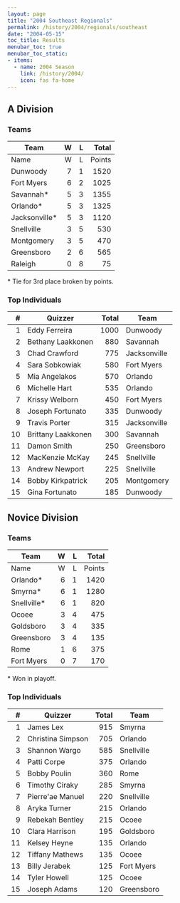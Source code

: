 ```yaml
---
layout: page
title: "2004 Southeast Regionals"
permalink: /history/2004/regionals/southeast
date: "2004-05-15"
toc_title: Results
menubar_toc: true
menubar_toc_static:
- items:
  - name: 2004 Season
    link: /history/2004/
    icon: fas fa-home
---
```


## A Division

### Teams

| Team          |    W |    L |  Total |
| ------------- | ---: | ---: | -----: |
| Name          |    W |    L | Points |
| Dunwoody      |    7 |    1 |   1520 |
| Fort Myers    |    6 |    2 |   1025 |
| Savannah*     |    5 |    3 |   1355 |
| Orlando*      |    5 |    3 |   1325 |
| Jacksonville* |    5 |    3 |   1120 |
| Snellville    |    3 |    5 |    530 |
| Montgomery    |    3 |    5 |    470 |
| Greensboro    |    2 |    6 |    565 |
| Raleigh       |    0 |    8 |     75 |

\* Tie for 3rd place broken by points.

### Top Individuals

|    # | Quizzer            | Total | Team         |
| ---: | ------------------ | ----: | ------------ |
|    1 | Eddy Ferreira      |  1000 | Dunwoody     |
|    2 | Bethany Laakkonen  |   880 | Savannah     |
|    3 | Chad Crawford      |   775 | Jacksonville |
|    4 | Sara Sobkowiak     |   580 | Fort Myers   |
|    5 | Mia Angelakos      |   570 | Orlando      |
|    6 | Michelle Hart      |   535 | Orlando      |
|    7 | Krissy Welborn     |   450 | Fort Myers   |
|    8 | Joseph Fortunato   |   335 | Dunwoody     |
|    9 | Travis Porter      |   315 | Jacksonville |
|   10 | Brittany Laakkonen |   300 | Savannah     |
|   11 | Damon Smith        |   250 | Greensboro   |
|   12 | MacKenzie McKay    |   245 | Snellville   |
|   13 | Andrew Newport     |   225 | Snellville   |
|   14 | Bobby Kirkpatrick  |   205 | Montgomery   |
|   15 | Gina Fortunato     |   185 | Dunwoody     |

## Novice Division

### Teams

| Team        |    W |    L |  Total |
| ----------- | ---: | ---: | -----: |
| Name        |    W |    L | Points |
| Orlando*    |    6 |    1 |   1420 |
| Smyrna*     |    6 |    1 |   1280 |
| Snellville* |    6 |    1 |    820 |
| Ocoee       |    3 |    4 |    475 |
| Goldsboro   |    3 |    4 |    335 |
| Greensboro  |    3 |    4 |    135 |
| Rome        |    1 |    6 |    375 |
| Fort Myers  |    0 |    7 |    170 |

\* Won in playoff.

### Top Individuals

|    # | Quizzer           | Total | Team       |
| ---: | ----------------- | ----: | ---------- |
|    1 | James Lex         |   915 | Smyrna     |
|    2 | Christina Simpson |   705 | Orlando    |
|    3 | Shannon Wargo     |   585 | Snellville |
|    4 | Patti Corpe       |   375 | Orlando    |
|    5 | Bobby Poulin      |   360 | Rome       |
|    6 | Timothy Ciraky    |   285 | Smyrna     |
|    7 | Pierre'ae Manuel  |   220 | Snellville |
|    8 | Aryka Turner      |   215 | Orlando    |
|    9 | Rebekah Bentley   |   215 | Ocoee      |
|   10 | Clara Harrison    |   195 | Goldsboro  |
|   11 | Kelsey Heyne      |   135 | Orlando    |
|   12 | Tiffany Mathews   |   135 | Ocoee      |
|   13 | Billy Jerabek     |   125 | Fort Myers |
|   14 | Tyler Howell      |   125 | Ocoee      |
|   15 | Joseph Adams      |   120 | Greensboro |

